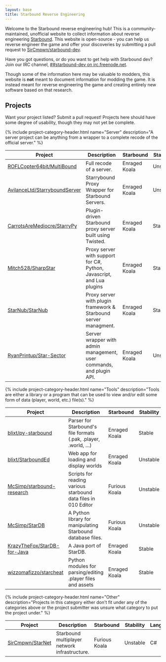 ```yaml
---
layout: base
title: Starbound Reverse Engineering
---
```


Welcome to the Starbound reverse engineering hub! This is a community-maintained, unofficial website to collect information
about reverse engineering [Starbound](http://playstarbound.com). This website is open-source - you can help us reverse engineer
the game and offer your discoveries by submitting a pull request to [SirCmpwn/starbound-dev](https://github.com/SirCmpwn/starbound-dev).

Have you got questions, or do you want to get help with Starbound dev? Join our IRC channel,
<a target="_blank" href="http://webchat.freenode.net/?channels=##starbound-dev">##starbound-dev on irc.freenode.net</a>.

Though some of the information here may be valuable to modders, this website is **not** meant to document information for modding
the game. It is instead meant for reverse engineering the game and creating entirely new software based on that research.

## Projects

Want your project listed? Submit a pull request! Projects here should have some degree of usability, though they may not
yet be complete.

<!-- 
    These lists are for open-source projects only.
    Maintain these lists first by supported Starbound version, and second alphabetically. Don't compete for room here.
    External links should have target="_blank"
    Add categories when appropriate. I expect there to be a "server" and "client" section eventually, and probably a
    "libraries" section. Make an "other" section if your stuff doesn't fit into the existing categories.
	
	Categories have been condensed to "client," "server," "tools" and "other" until we get more projects added. I'm 
	leaving out the "client" category until we actually get a client project on the list. Also, whenever we get more
	projects it may be beneficial to have some form of navigation in order to navigate quickly to the category you're
	looking for.
-->

{% include project-category-header.html name="Server" description="A server project can be anything from a wrapper to a complete recode of the official server." %}
<table class="table">
    <thead>
        <tr>
            <th>Project</th>
            <th>Description</th>
            <th>Starbound</th>
            <th>Stability</th>
            <th>Languages</th>
            <th>License</th>
        </tr>
    </thead>
    <tbody>
		<tr> <!-- MultiBound -->
            <td><a target="_blank" href="https://github.com/ROFLCopter64bit/MultiBound">ROFLCopter64bit/MultiBound</a></td>
            <td>Full recode of a server.</td>
            <td><span class="label label-success">Enraged Koala</span></td>
            <td><span class="label label-danger">Unstable</span></td>
            <td>C#</td>
            <td><a target="_blank" href="https://github.com/ROFLCopter64bit/MultiBound/blob/master/LICENSE">GPL v2</a></td>
        </tr>
        <tr> <!-- StarryboundServer -->
            <td><a target="_blank" href="https://github.com/AvilanceLtd/StarryboundServer/">AvilanceLtd/StarryboundServer</a></td>
            <td>Starrybound Proxy Wrapper for Starbound Servers.</td>
            <td><span class="label label-success">Enraged Koala</span></td>
            <td><span class="label label-danger">Unstable</span></td>
            <td>C#</td>
            <td><a target="_blank" href="https://github.com/AvilanceLtd/StarryboundServer/blob/master/LICENSE">GPLv3</a></td>
        </tr>
        <tr> <!-- StarryPy -->
            <td><a target="_blank" href="https://github.com/CarrotsAreMediocre/StarryPy">CarrotsAreMediocre/StarryPy</a></td>
            <td>Plugin-driven Starbound proxy server built using Twisted.</td>
            <td><span class="label label-success">Enraged Koala</span></td>
            <td><span class="label label-success">Stable</span></td>
            <td>Python</td>
            <td><a target="_blank" href="https://github.com/CarrotsAreMediocre/StarryPy/blob/master/LICENSE">WTFPL</a></td>
        </tr>
        <tr> <!-- SharpStar -->
            <td><a target="_blank" href="https://github.com/Mitch528/SharpStar">Mitch528/SharpStar</a></td>
            <td>Proxy server with support for C#, Python, Javascript, and Lua plugins</td>
            <td><span class="label label-success">Enraged Koala</span></td>
            <td><span class="label label-success">Stable</span></td>
            <td>C#</td>
            <td><a target="_blank" href="https://github.com/Mitch528/SharpStar/blob/master/LICENSE">GPLv3</a></td>
        </tr>
        <tr> <!-- StarNub -->
            <td><a target="_blank" href="https://github.com/StarNub/StarNub">StarNub/StarNub</a></td>
            <td>Proxy server with plugin framework & Starbound server managment.</td>
            <td><span class="label label-success">Enraged Koala</span></td>
            <td><span class="label label-success">Stable</span></td>
            <td>Java</td>
            <td><a target="_blank" href="https://github.com/StarNub/StarNub/blob/stable/LICENSE">MIT</a></td>
        </tr>
        <tr> <!-- Star Sector -->
            <td><a target="_blank" href="https://github.com/RyanPrintup/Star-Sector">RyanPrintup/Star-Sector</a></td>
            <td>Server wrapper with admin management, user commands, and plugin API.</td>
            <td><span class="label label-success">Enraged Koala</span></td>
            <td><span class="label label-danger">Unstable</span></td>
            <td>Java</td>
            <td><a target="_blank" href="https://github.com/RyanPrintup/Star-Sector/blob/master/LICENSE.md">MIT</a></td>
        </tr>
	</tbody>
</table>

{% include project-category-header.html name="Tools" description="Tools are either a library or a program that can be used to view and/or edit some form of data (player, world, etc.) file(s)." %}
<table class="table">
    <thead>
        <tr>
            <th>Project</th>
            <th>Description</th>
            <th>Starbound</th>
            <th>Stability</th>
            <th>Languages</th>
            <th>License</th>
        </tr>
    </thead>
    <tbody>
		<tr> <!-- py-starbound -->
            <td><a target="_blank" href="https://github.com/blixt/py-starbound">blixt/py-starbound</a></td>
            <td>Parser for Starbound's file formats (.pak, .player, .world, …)</td>
            <td><span class="label label-success">Enraged Koala</span></td>
            <td><span class="label label-success">Stable</span></td>
            <td>Python</td>
            <td><a target="_blank" href="https://github.com/blixt/py-starbound/blob/master/LICENSE">MIT</a></td>
        </tr>
        <tr> <!-- starbounded -->
            <td><a target="_blank" href="https://github.com/blixt/starbounded">blixt/StarboundEd</a></td>
            <td>Web app for loading and display worlds</td>
            <td><span class="label label-success">Enraged Koala</span></td>
            <td><span class="label label-danger">Unstable</span></td>
            <td>JavaScript</td>
            <td><a target="_blank" href="https://github.com/blixt/starbounded/blob/master/LICENSE">MIT</a></td>
        </tr>
        <tr> <!-- starbound-research -->
            <td><a target="_blank" href="https://github.com/McSimp/starbound-research">McSimp/starbound-research</a></td>
            <td>Scripts for reading various starbound data files in 010 Editor</td>
            <td><span class="label label-danger">Furious Koala</span></td>
            <td><span class="label label-danger">Unstable</span></td>
            <td>010 Editor</td>
            <td><a target="_blank" href="https://github.com/McSimp/starbound-research/blob/master/LICENSE">MIT</a></td>
        </tr>
        <tr> <!-- StarDB -->
            <td><a target="_blank" href="https://github.com/McSimp/StarDB">McSimp/StarDB</a></td>
            <td>A Python library for manipulating Starbound database files.</td>
            <td><span class="label label-danger">Furious Koala</span></td>
            <td><span class="label label-danger">Unstable</span></td>
            <td>Python</td>
            <td><a target="_blank" href="https://github.com/McSimp/StarDB/blob/master/LICENSE">MIT</a></td>
        </tr>
        <tr> <!-- StarDB-for-Java -->
            <td><a target="_blank" href="https://github.com/KrazyTheFox/StarDB-for-Java">KrazyTheFox/StarDB-for-Java</a></td>
            <td>A Java port of StarDB.</td>
            <td><span class="label label-success">Enraged Koala</span></td>
            <td><span class="label label-success">Stable</span></td>
            <td>Java</td>
            <td><a target="_blank" href="https://github.com/KrazyTheFox/StarDB-for-Java/blob/master/LICENSE">MIT</a></td>
        </tr>
        <tr> <!-- starcheat -->
            <td><a target="_blank" href="https://github.com/wizzomafizzo/starcheat">wizzomafizzo/starcheat</a></td>
            <td>Python modules for parsing/editing .player files and assets</td>
            <td><span class="label label-success">Enraged Koala</span></td>
            <td><span class="label label-success">Stable</span></td>
            <td>Python</td>
            <td><a target="_blank" href="https://github.com/wizzomafizzo/starcheat/blob/master/LICENSE">MIT</a></td>
        </tr>
	</tbody>
</table>

{% include project-category-header.html name="Other" description="Projects in this category either don't fit under any of the categories above or the project submitter was unsure what category to put the project under." %}
<table class="table">
    <thead>
        <tr>
            <th>Project</th>
            <th>Description</th>
            <th>Starbound</th>
            <th>Stability</th>
            <th>Languages</th>
            <th>License</th>
        </tr>
    </thead>
    <tbody>
        <tr> <!-- StarNet -->
			<!-- I was unsure about where to put this project. -->
            <td><a target="_blank" href="https://github.com/SirCmpwn/StarNet">SirCmpwn/StarNet</a></td>
            <td>Starbound multiplayer network infrastructure.</td>
            <td><span class="label label-danger">Furious Koala</span></td>
            <td><span class="label label-danger">Unstable</span></td>
            <td>C#</td>
            <td><a target="_blank" href="https://github.com/SirCmpwn/StarNet/blob/master/LICENSE">MIT</a></td>
        </tr>
    </tbody>
</table>
